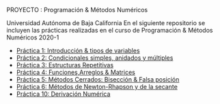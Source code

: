  PROYECTO : Programación & Métodos Numéricos 
   
   Universidad Autónoma de Baja California
   En el siguiente repositorio se incluyen las prácticas realizadas en el curso de Programación & Métodos Numéricos 2020-1
  
  * [Práctica 1: Introducción & tipos de variables](https://github.com/gilabertm/PROYECTO-FINAL-/commit/dea07c92559ae0075a4d830d2a1f7c8e9cd3d1c5)
  * [Práctica 2: Condicionales simples, anidados y múltiples](https://github.com/gilabertm/PROYECTO-FINAL-/commit/1d9752371019d2728cd7c3280c2663ce3231f6dc)
  * [Práctica 3: Estructuras Repetitivas](https://github.com/gilabertm/PROYECTO-FINAL-/commit/214a4e561074ba3d4891c7d05ebfd2d3c3279894)
  * [Práctica 4: Funciones,Arreglos & Matrices](https://github.com/gilabertm/PROYECTO-FINAL-/commit/f3529f1340be2f99ccfc4803dca433d4f4a121f2)
  * [Práctica 5: Métodos Cerrados: Bisección & Falsa posición](https://github.com/gilabertm/PROYECTO-FINAL-/commit/da83ff8340adea0bdc43cacbc8208dc22c57b949)
  * [Práctica 6: Métodos de Newton-Rhapson y de la secante](https://github.com/gilabertm/PROYECTO-FINAL-/commit/0687f29f6535817c2525b214efad28d200dc499f)
  * [Práctica 10: Derivación Numérica](https://github.com/gilabertm/PROYECTO-FINAL-/commit/55ffb0a030e80d5df9b7e676172f009c229eaf88)
  
  
